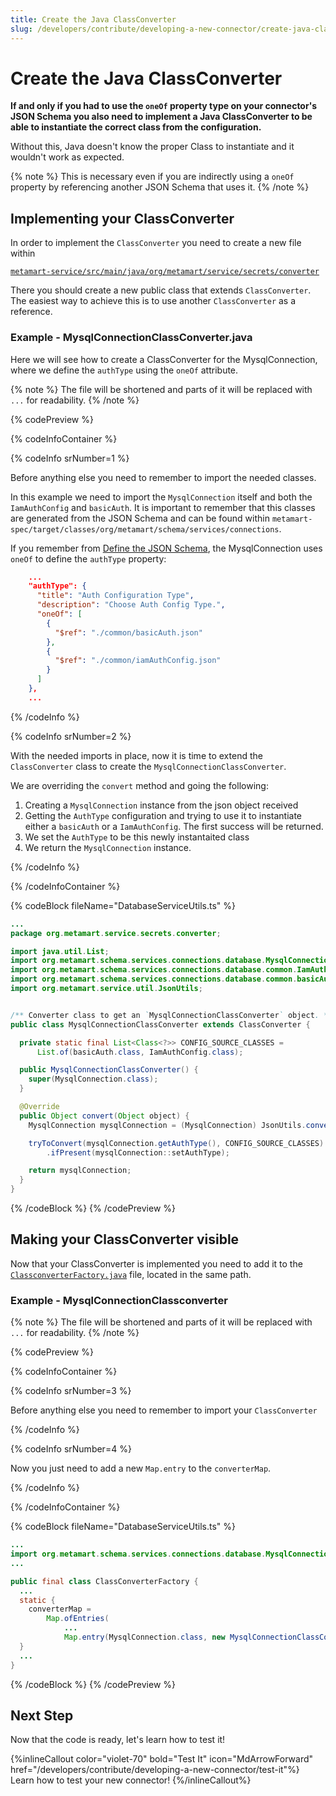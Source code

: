 ```yaml
---
title: Create the Java ClassConverter
slug: /developers/contribute/developing-a-new-connector/create-java-class-converter
---
```


# Create the Java ClassConverter

**If and only if you had to use the `oneOf` property type on your connector's JSON Schema you also need to implement a Java ClassConverter to be able to instantiate the correct class from the configuration.**

Without this, Java doesn't know the proper Class to instantiate and it wouldn't work as expected.

{% note %}
This is necessary even if you are indirectly using a `oneOf` property by referencing another JSON Schema that uses it.
{% /note %}


## Implementing your ClassConverter

In order to implement the `ClassConverter` you need to create a new file within

[`metamart-service/src/main/java/org/metamart/service/secrets/converter`](https://github.com/meta-mart/MetaMart/tree/main/metamart-service/src/main/java/org/metamart/service/secrets/converter)

There you should create a new public class that extends `ClassConverter`. The easiest way to achieve this is to use another `ClassConverter` as a reference.

### Example - MysqlConnectionClassConverter.java

Here we will see how to create a ClassConverter for the MysqlConnection, where we define the `authType` using the `oneOf` attribute.

{% note %}
The file will be shortened and parts of it will be replaced with `...` for readability.
{% /note %}

{% codePreview %}

{% codeInfoContainer %}

{% codeInfo srNumber=1 %}

Before anything else you need to remember to import the needed classes.

In this example we need to import the `MysqlConnection` itself and both the `IamAuthConfig` and `basicAuth`. It is important to remember that this classes are generated from the JSON Schema and can be found within `metamart-spec/target/classes/org/metamart/schema/services/connections`.

If you remember from [Define the JSON Schema](/developers/contribute/developing-a-new-connector/define-json-schema), the MysqlConnection uses `oneOf` to define the `authType` property:

```json
    ...
    "authType": {
      "title": "Auth Configuration Type",
      "description": "Choose Auth Config Type.",
      "oneOf": [
        {
          "$ref": "./common/basicAuth.json"
        },
        {
          "$ref": "./common/iamAuthConfig.json"
        }
      ]
    },
    ...
```

{% /codeInfo %}

{% codeInfo srNumber=2 %}

With the needed imports in place, now it is time to extend the `ClassConverter` class to create the `MysqlConnectionClassConverter`.

We are overriding the `convert` method and going the following:
1. Creating a `MysqlConnection` instance from the json object received
2. Getting the `AuthType` configuration and trying to use it to instantiate either a `basicAuth` or a `IamAuthConfig`. The first success will be returned.
3. We set the `AuthType` to be this newly instantaited class
4. We return the `MysqlConnection` instance.

{% /codeInfo %}

{% /codeInfoContainer %}

{% codeBlock fileName="DatabaseServiceUtils.ts" %}

```java {% srNumber=1 %}
...
package org.metamart.service.secrets.converter;

import java.util.List;
import org.metamart.schema.services.connections.database.MysqlConnection;
import org.metamart.schema.services.connections.database.common.IamAuthConfig;
import org.metamart.schema.services.connections.database.common.basicAuth;
import org.metamart.service.util.JsonUtils;
```
```java {% srNumber=2 %}

/** Converter class to get an `MysqlConnectionClassConverter` object. */
public class MysqlConnectionClassConverter extends ClassConverter {

  private static final List<Class<?>> CONFIG_SOURCE_CLASSES =
      List.of(basicAuth.class, IamAuthConfig.class);

  public MysqlConnectionClassConverter() {
    super(MysqlConnection.class);
  }

  @Override
  public Object convert(Object object) {
    MysqlConnection mysqlConnection = (MysqlConnection) JsonUtils.convertValue(object, this.clazz);

    tryToConvert(mysqlConnection.getAuthType(), CONFIG_SOURCE_CLASSES)
        .ifPresent(mysqlConnection::setAuthType);

    return mysqlConnection;
  }
}
```

{% /codeBlock %}
{% /codePreview %}

## Making your ClassConverter visible

Now that your ClassConverter is implemented you need to add it to the [`ClassconverterFactory.java`](https://github.com/meta-mart/MetaMart/blob/main/metamart-service/src/main/java/org/metamart/service/secrets/converter/ClassConverterFactory.java) file, located in the same path.

### Example - MysqlConnectionClassconverter

{% note %}
The file will be shortened and parts of it will be replaced with `...` for readability.
{% /note %}

{% codePreview %}

{% codeInfoContainer %}

{% codeInfo srNumber=3 %}

Before anything else you need to remember to import your `ClassConverter`

{% /codeInfo %}

{% codeInfo srNumber=4 %}

Now you just need to add a new `Map.entry` to the `converterMap`.

{% /codeInfo %}

{% /codeInfoContainer %}

{% codeBlock fileName="DatabaseServiceUtils.ts" %}

```java {% srNumber=3 %}
...
import org.metamart.schema.services.connections.database.MysqlConnection;
...
```
```java {% srNumber=4 %}
public final class ClassConverterFactory {
  ...
  static {
    converterMap =
        Map.ofEntries(
            ...
            Map.entry(MysqlConnection.class, new MysqlConnectionClassConverter()));
  }
  ...
}
```

{% /codeBlock %}
{% /codePreview %}

## Next Step

Now that the code is ready, let's learn how to test it!

{%inlineCallout
  color="violet-70"
  bold="Test It"
  icon="MdArrowForward"
  href="/developers/contribute/developing-a-new-connector/test-it"%}
  Learn how to test your new connector!
{%/inlineCallout%}
